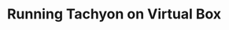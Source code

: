 ---
layout: global
title: Running Tachyon on Virtual Box
nickname: Tachyon on Virtual Box
group: User Guide
priority: 2
---